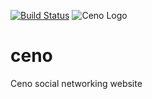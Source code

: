 [![Build Status](https://travis-ci.org/mahozad/ceno.svg?branch=master)](https://travis-ci.org/mahozad/ceno)
![Ceno Logo](http://s9.picofile.com/file/8340139492/687474703a2f2f73392e7069636f66696c652e636f6d2f66696c652f383334303131373634322f6c6f676f5f33642e706e67.png)
# ceno 
Ceno social networking website
